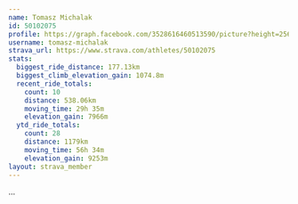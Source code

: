 ```yaml
---
name: Tomasz Michalak
id: 50102075
profile: https://graph.facebook.com/3528616460513590/picture?height=256&width=256
username: tomasz-michalak
strava_url: https://www.strava.com/athletes/50102075
stats:
  biggest_ride_distance: 177.13km
  biggest_climb_elevation_gain: 1074.8m
  recent_ride_totals:
    count: 10
    distance: 538.06km
    moving_time: 29h 35m
    elevation_gain: 7966m
  ytd_ride_totals:
    count: 28
    distance: 1179km
    moving_time: 56h 34m
    elevation_gain: 9253m
layout: strava_member
--- 
```

...
